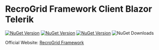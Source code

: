 # RecroGrid Framework Client Blazor Telerik

[![NuGet Version](https://img.shields.io/nuget/v/Recrovit.RecroGridFramework.Client.Blazor.TelerikUI.svg?label=RGF.Client.Blazor.TelerikUI)](https://www.nuget.org/packages/Recrovit.RecroGridFramework.Client.Blazor.TelerikUI/) [![NuGet Version](https://img.shields.io/nuget/v/Recrovit.RecroGridFramework.Core.svg?label=RGF.Core)](https://www.nuget.org/packages/Recrovit.RecroGridFramework.Core/) [![NuGet Version](https://img.shields.io/nuget/v/RecroGrid.svg?label=RecroGrid)](https://www.nuget.org/packages/RecroGrid/) ![NuGet Downloads](https://img.shields.io/nuget/dt/RecroGrid)

Official Website: [RecroGrid Framework](https://RecroGrid.com)